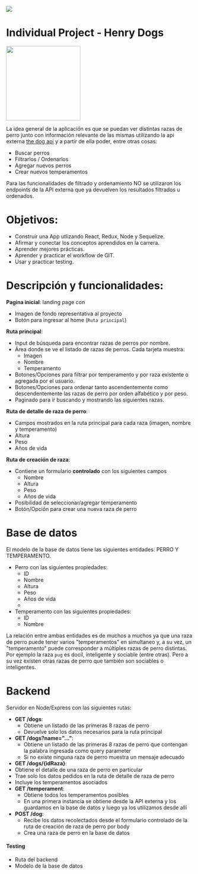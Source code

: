 <p align='left'>
    <img src='https://static.wixstatic.com/media/85087f_0d84cbeaeb824fca8f7ff18d7c9eaafd~mv2.png/v1/fill/w_160,h_30,al_c,q_85,usm_0.66_1.00_0.01/Logo_completo_Color_1PNG.webp' </img>
</p>

# Individual Project - Henry Dogs

<p align="left">
  <img height="200" src="./dog.png" />
</p>


La idea general de la aplicación es que se puedan ver distintas razas de perro junto con información relevante de las mismas utilizando la api externa [the dog api](https://thedogapi.com/) y a partir de ella poder, entre otras cosas:

  - Buscar perros
  - Filtrarlos / Ordenarlos
  - Agregar nuevos perros
  - Crear nuevos temperamentos

Para las funcionalidades de filtrado y ordenamiento NO se utilizaron los endpoints de la API externa que ya devuelven los resultados filtrados u ordenados.

# Objetivos:

- Construir una App utlizando React, Redux, Node y Sequelize.
- Afirmar y conectar los conceptos aprendidos en la carrera.
- Aprender mejores prácticas.
- Aprender y practicar el workflow de GIT.
- Usar y practicar testing.

# Descripción y funcionalidades:

__Pagina inicial__: landing page con
- Imagen de fondo representativa al proyecto
- Botón para ingresar al home (`Ruta principal`)

__Ruta principal__: 
- Input de búsqueda para encontrar razas de perros por nombre.
- Área donde se ve el listado de razas de perros. Cada tarjeta muestra:
  - Imagen
  - Nombre
  - Temperamento          
- Botones/Opciones para filtrar por temperamento y por raza existente o agregada por el usuario.
- Botones/Opciones para ordenar tanto ascendentemente como descendentemente las razas de perro por orden alfabético y por peso.
- Paginado para ir buscando y mostrando las siguientes razas.

__Ruta de detalle de raza de perro__: 
- Campos mostrados en la ruta principal para cada raza (imagen, nombre y temperamento)
- Altura
- Peso
- Años de vida

__Ruta de creación de raza__:
- Contiene un formulario __controlado__ con los siguientes campos
  - Nombre
  - Altura 
  - Peso 
  - Años de vida
- Posibilidad de seleccionar/agregar temperamento
- Botón/Opción para crear una nueva raza de perro

# Base de datos

El modelo de la base de datos tiene las siguientes entidades: PERRO Y TEMPERAMENTO.

- Perro con las siguientes propiedades:
  - ID
  - Nombre 
  - Altura 
  - Peso 
  - Años de vida
  - 
- Temperamento con las siguientes propiedades:
  - ID
  - Nombre

La relación entre ambas entidades es de muchos a muchos ya que una raza de perro puede tener varios "temperamentos" en simultaneo y, a su vez, un "temperamento" puede corresponder a múltiples razas de perro distintas. Por ejemplo la raza `pug` es docil, inteligente y sociable (entre otras). Pero a su vez existen otras razas de perro que también son sociables o inteligentes.

# Backend

Servidor en Node/Express con las siguientes rutas:

- __GET /dogs__:
  - Obtiene un listado de las primeras 8 razas de perro
  - Devuelve solo los datos necesarios para la ruta principal
- __GET /dogs?name="..."__:
  - Obtiene un listado de las primeras 8 razas de perro que contengan la palabra ingresada como query parameter
  - Si no existe ninguna raza de perro muestra un mensaje adecuado
-  __GET /dogs/{idRaza}__:
  - Obtiene el detalle de una raza de perro en particular
  - Trae solo los datos pedidos en la ruta de detalle de raza de perro
  - Incluye los temperamentos asociados
- __GET /temperament__:
  - Obtiene todos los temperamentos posibles
  - En una primera instancia se obtiene desde la API externa y los guardamos en la base de datos y luego ya los utilizamos desde allí
- __POST /dog__:
  - Recibe los datos recolectados desde el formulario controlado de la ruta de creación de raza de perro por body
  - Crea una raza de perro en la base de datos

#### Testing

- Ruta del backend
- Modelo de la base de datos
